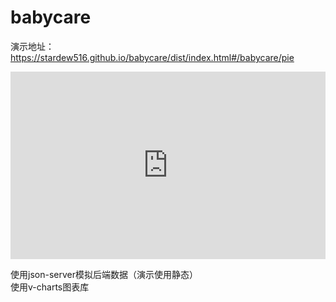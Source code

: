 # babycare

演示地址： https://stardew516.github.io/babycare/dist/index.html#/babycare/pie  

<html>
  <body>
    <div>
        <iframe src="https://stardew516.github.io/babycare/dist/index.html#/babycare/pie" frameborder="0" width="100%" height="300px"></iframe>
      </div>
   </body>
</html>

使用json-server模拟后端数据（演示使用静态）  
使用v-charts图表库
